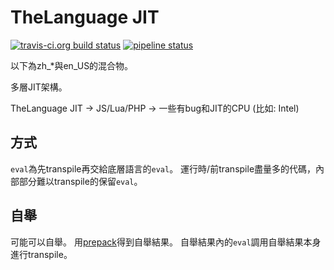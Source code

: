# TheLanguage JIT

[![travis-ci.org build status](https://api.travis-ci.org/the-language/the-language-jit.svg?branch=master)](https://travis-ci.org/the-language/the-language-jit)
[![pipeline status](https://gitlab.com/the-language/the-language-jit/badges/master/pipeline.svg)](https://gitlab.com/the-language/the-language-jit/commits/master)

以下為zh_*與en_US的混合物。

多層JIT架構。

TheLanguage JIT -> JS/Lua/PHP -> 一些有bug和JIT的CPU (比如: Intel)

## 方式

`eval`為先transpile再交給底層語言的`eval`。
運行時/前transpile盡量多的代碼，內部部分難以transpile的保留`eval`。

## 自舉

可能可以自舉。
用[prepack](https://github.com/facebook/prepack)得到自舉結果。
自舉結果內的`eval`調用自舉結果本身進行transpile。
